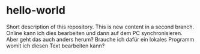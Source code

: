 # hello-world
Short description of this repository.
This is new content in a second branch.
Online kann ich dies bearbeiten und dann auf dem PC synchronisieren. Aber geht das auch anders herum? Brauche ich dafür ein lokales Programm womit ich diesen Text bearbeiten kann?
